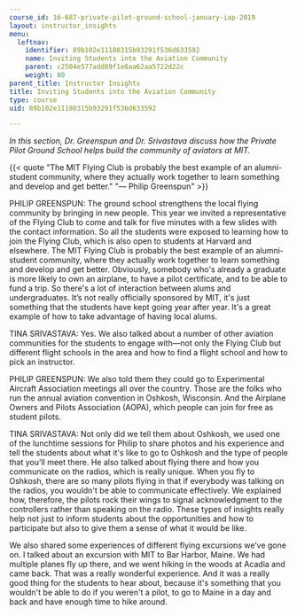 ```yaml
---
course_id: 16-687-private-pilot-ground-school-january-iap-2019
layout: instructor_insights
menu:
  leftnav:
    identifier: 89b102e11180315b93291f536d633592
    name: Inviting Students into the Aviation Community
    parent: c2504e577add89f1e0aa62aa5722d22c
    weight: 80
parent_title: Instructor Insights
title: Inviting Students into the Aviation Community
type: course
uid: 89b102e11180315b93291f536d633592

---
```


_In this section, Dr. Greenspun and Dr. Srivastava discuss how the Private Pilot Ground School helps build the community of aviators at MIT._

{{< quote "The MIT Flying Club is probably the best example of an alumni-student community, where they actually work together to learn something and develop and get better." "— Philip Greenspun" >}}

PHILIP GREENSPUN: The ground school strengthens the local flying community by bringing in new people. This year we invited a representative of the Flying Club to come and talk for five minutes with a few slides with the contact information. So all the students were exposed to learning how to join the Flying Club, which is also open to students at Harvard and elsewhere. The MIT Flying Club is probably the best example of an alumni-student community, where they actually work together to learn something and develop and get better. Obviously, somebody who's already a graduate is more likely to own an airplane, to have a pilot certificate, and to be able to fund a trip. So there's a lot of interaction between alums and undergraduates. It’s not really officially sponsored by MIT, it's just something that the students have kept going year after year. It's a great example of how to take advantage of having local alums.

TINA SRIVASTAVA: Yes. We also talked about a number of other aviation communities for the students to engage with—not only the Flying Club but different flight schools in the area and how to find a flight school and how to pick an instructor.

PHILIP GREENSPUN: We also told them they could go to Experimental Aircraft Association meetings all over the country. Those are the folks who run the annual aviation convention in Oshkosh, Wisconsin. And the Airplane Owners and Pilots Association (AOPA), which people can join for free as student pilots.

TINA SRIVASTAVA: Not only did we tell them about Oshkosh, we used one of the lunchtime sessions for Philip to share photos and his experience and tell the students about what it's like to go to Oshkosh and the type of people that you'll meet there. He also talked about flying there and how you communicate on the radios, which is really unique. When you fly to Oshkosh, there are so many pilots flying in that if everybody was talking on the radios, you wouldn't be able to communicate effectively. We explained how, therefore, the pilots rock their wings to signal acknowledgment to the controllers rather than speaking on the radio. These types of insights really help not just to inform students about the opportunities and how to participate but also to give them a sense of what it would be like.

We also shared some experiences of different flying excursions we’ve gone on. I talked about an excursion with MIT to Bar Harbor, Maine. We had multiple planes fly up there, and we went hiking in the woods at Acadia and came back. That was a really wonderful experience. And it was a really good thing for the students to hear about, because it's something that you wouldn't be able to do if you weren't a pilot, to go to Maine in a day and back and have enough time to hike around.